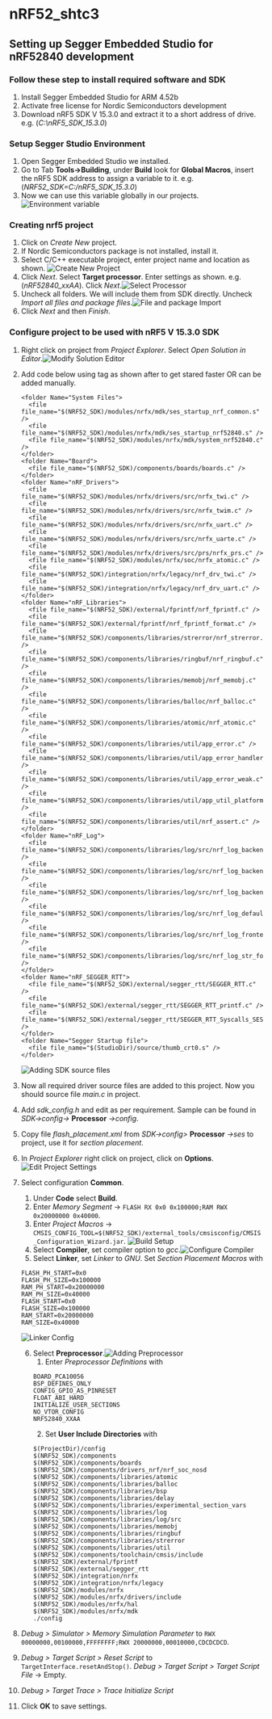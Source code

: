 # nRF52_shtc3

## Setting up Segger Embedded Studio for nRF52840 development

### Follow these step to install required software and SDK

1. Install Segger Embedded Studio for ARM 4.52b
2. Activate free license for Nordic Semiconductors development
3. Download nRF5 SDK V 15.3.0 and extract it to a short address of drive.
    e.g. (*C:\nRF5_SDK_15.3.0*)

### Setup Segger Studio Environment
1. Open Segger Embedded Studio we installed.
2. Go to Tab **Tools->Building**, under **Build** look for **Global Macros**, insert the nRF5 SDK address to assign a variable to it. e.g.(*NRF52_SDK=C:/nRF5_SDK_15.3.0*)
3. Now we can use this variable globally in our projects. ![Environment variable](images/env_var.png)

### Creating nrf5 project
1. Click on *Create New* project.
2. If Nordic Semiconductors package is not installed, install it.
3. Select C/C++ executable project, enter project name and location as shown. ![Create New Project](images/new_project.png)
4. Click *Next*. Select **Target processor**. Enter settings as shown. e.g.(*nRF52840_xxAA*). Click *Next*.![Select Processor](images/project_set.png)
5. Uncheck all folders. We will include them from SDK directly. Uncheck *Import all files and package files*.![File and package Import](images/addInitFiles.png)
6. Click *Next* and then *Finish*.

### Configure project to be used with nRF5 V 15.3.0 SDK
1. Right click on project from *Project Explorer*. Select *Open Solution in Editor*.![Modify Solution Editor](images/sdkSources.png)
2. Add code below using *<folder></folder>* tag as shown after *<configuration />* to get stared faster OR can be added manually.<br>
    ```
    <folder Name="System Files">
      <file file_name="$(NRF52_SDK)/modules/nrfx/mdk/ses_startup_nrf_common.s" />
      <file file_name="$(NRF52_SDK)/modules/nrfx/mdk/ses_startup_nrf52840.s" />
      <file file_name="$(NRF52_SDK)/modules/nrfx/mdk/system_nrf52840.c" />
    </folder>
    <folder Name="Board">
      <file file_name="$(NRF52_SDK)/components/boards/boards.c" />
    </folder>
    <folder Name="nRF_Drivers">
      <file file_name="$(NRF52_SDK)/modules/nrfx/drivers/src/nrfx_twi.c" />
      <file file_name="$(NRF52_SDK)/modules/nrfx/drivers/src/nrfx_twim.c" />
      <file file_name="$(NRF52_SDK)/modules/nrfx/drivers/src/nrfx_uart.c" />
      <file file_name="$(NRF52_SDK)/modules/nrfx/drivers/src/nrfx_uarte.c" />
      <file file_name="$(NRF52_SDK)/modules/nrfx/drivers/src/prs/nrfx_prs.c" />
      <file file_name="$(NRF52_SDK)/modules/nrfx/soc/nrfx_atomic.c" />
      <file file_name="$(NRF52_SDK)/integration/nrfx/legacy/nrf_drv_twi.c" />
      <file file_name="$(NRF52_SDK)/integration/nrfx/legacy/nrf_drv_uart.c" />
    </folder>
    <folder Name="nRF_Libraries">
      <file file_name="$(NRF52_SDK)/external/fprintf/nrf_fprintf.c" />
      <file file_name="$(NRF52_SDK)/external/fprintf/nrf_fprintf_format.c" />
      <file file_name="$(NRF52_SDK)/components/libraries/strerror/nrf_strerror.c" />
      <file file_name="$(NRF52_SDK)/components/libraries/ringbuf/nrf_ringbuf.c" />
      <file file_name="$(NRF52_SDK)/components/libraries/memobj/nrf_memobj.c" />
      <file file_name="$(NRF52_SDK)/components/libraries/balloc/nrf_balloc.c" />
      <file file_name="$(NRF52_SDK)/components/libraries/atomic/nrf_atomic.c" />
      <file file_name="$(NRF52_SDK)/components/libraries/util/app_error.c" />
      <file file_name="$(NRF52_SDK)/components/libraries/util/app_error_handler_gcc.c" />
      <file file_name="$(NRF52_SDK)/components/libraries/util/app_error_weak.c" />
      <file file_name="$(NRF52_SDK)/components/libraries/util/app_util_platform.c" />
      <file file_name="$(NRF52_SDK)/components/libraries/util/nrf_assert.c" />
    </folder>
    <folder Name="nRF_Log">
      <file file_name="$(NRF52_SDK)/components/libraries/log/src/nrf_log_backend_rtt.c" />
      <file file_name="$(NRF52_SDK)/components/libraries/log/src/nrf_log_backend_serial.c" />
      <file file_name="$(NRF52_SDK)/components/libraries/log/src/nrf_log_backend_uart.c" />
      <file file_name="$(NRF52_SDK)/components/libraries/log/src/nrf_log_default_backends.c" />
      <file file_name="$(NRF52_SDK)/components/libraries/log/src/nrf_log_frontend.c" />
      <file file_name="$(NRF52_SDK)/components/libraries/log/src/nrf_log_str_formatter.c" />
    </folder>
    <folder Name="nRF_SEGGER_RTT">
      <file file_name="$(NRF52_SDK)/external/segger_rtt/SEGGER_RTT.c" />
      <file file_name="$(NRF52_SDK)/external/segger_rtt/SEGGER_RTT_printf.c" />
      <file file_name="$(NRF52_SDK)/external/segger_rtt/SEGGER_RTT_Syscalls_SES.c" />
    </folder>
    <folder Name="Segger Startup file">
      <file file_name="$(StudioDir)/source/thumb_crt0.s" />
    </folder>
    ```
    ![Adding SDK source files](images/solutionEdit.png)
3. Now all required driver source files are added to this project. Now you should source file *main.c* in project.
4. Add *sdk_config.h* and edit as per requirement. Sample can be found in *SDK->config->* **Processor** *->config*.
5. Copy file *flash_placement.xml* from *SDK->config>* **Processor** *->ses* to project, use it for *section placement*.
6. In *Project Explorer* right click on project, click on **Options**.![Edit Project Settings](images/configProSDK.png)
7. Select configuration **Common**.
    1. Under **Code** select **Build**.
    2. Enter *Memory Segment* -> `FLASH RX 0x0 0x100000;RAM RWX 0x20000000 0x40000`.
    3. Enter *Project Macros* -> `CMSIS_CONFIG_TOOL=$(NRF52_SDK)/external_tools/cmsisconfig/CMSIS_Configuration_Wizard.jar`.
    ![Build Setup](images/buildCfg.png)
    4. Select **Compiler**, set compiler option to _gcc_.![Configure Compiler](images/compilerConf.png)
    5. Select **Linker**, set *Linker* to _GNU_. Set *Section Placement Macros* with
      ```
      FLASH_PH_START=0x0
      FLASH_PH_SIZE=0x100000
      RAM_PH_START=0x20000000
      RAM_PH_SIZE=0x40000
      FLASH_START=0x0
      FLASH_SIZE=0x100000
      RAM_START=0x20000000
      RAM_SIZE=0x40000
      ```
      ![Linker Config](images/linkerCfg.png)

    6. Select **Preprocessor**.![Adding Preprocessor](images/preprocessorCfg.png)
        1. Enter *Preprocessor Definitions* with
          ```
          BOARD_PCA10056
          BSP_DEFINES_ONLY
          CONFIG_GPIO_AS_PINRESET
          FLOAT_ABI_HARD
          INITIALIZE_USER_SECTIONS
          NO_VTOR_CONFIG
          NRF52840_XXAA
          ```
        2. Set **User Include Directories** with
          ```
          $(ProjectDir)/config
          $(NRF52_SDK)/components
          $(NRF52_SDK)/components/boards
          $(NRF52_SDK)/components/drivers_nrf/nrf_soc_nosd
          $(NRF52_SDK)/components/libraries/atomic
          $(NRF52_SDK)/components/libraries/balloc
          $(NRF52_SDK)/components/libraries/bsp
          $(NRF52_SDK)/components/libraries/delay
          $(NRF52_SDK)/components/libraries/experimental_section_vars
          $(NRF52_SDK)/components/libraries/log
          $(NRF52_SDK)/components/libraries/log/src
          $(NRF52_SDK)/components/libraries/memobj
          $(NRF52_SDK)/components/libraries/ringbuf
          $(NRF52_SDK)/components/libraries/strerror
          $(NRF52_SDK)/components/libraries/util
          $(NRF52_SDK)/components/toolchain/cmsis/include
          $(NRF52_SDK)/external/fprintf
          $(NRF52_SDK)/external/segger_rtt
          $(NRF52_SDK)/integration/nrfx
          $(NRF52_SDK)/integration/nrfx/legacy
          $(NRF52_SDK)/modules/nrfx
          $(NRF52_SDK)/modules/nrfx/drivers/include
          $(NRF52_SDK)/modules/nrfx/hal
          $(NRF52_SDK)/modules/nrfx/mdk
          ./config
          ```
8. *Debug > Simulator > Memory Simulation Parameter* to `RWX 00000000,00100000,FFFFFFFF;RWX 20000000,00010000,CDCDCDCD`.
9. *Debug > Target Script > Reset Script* to `TargetInterface.resetAndStop()`. *Debug > Target Script > Target Script File* -> Empty.
10. *Debug > Target Trace > Trace Initialize Script*
11. Click **OK** to save settings.
